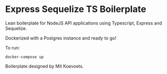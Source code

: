 # Express Sequelize TS Boilerplate


Lean boilerplate for NodeJS API applications using Typescript, Express and Sequelize.

Dockerized with a Postgres instance and ready to go!

To run: 

```shell script
docker-compose up
```

Boilerplate designed by Mit Koevoets.
